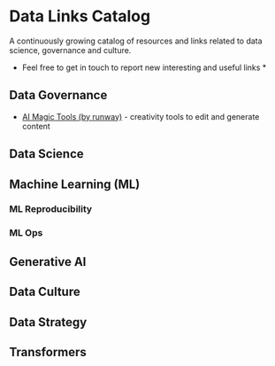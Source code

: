 # Data Links Catalog
A continuously growing catalog of resources and links related to data science, governance and culture.

* Feel free to get in touch to report new interesting and useful links *

## Data Governance
- [AI Magic Tools (by runway)](https://runwayml.com/ai-magic-tools/) - creativity tools to edit and generate content
## Data Science
## Machine Learning (ML)
### ML Reproducibility
### ML Ops
## Generative AI
## Data Culture
## Data Strategy
## Transformers
